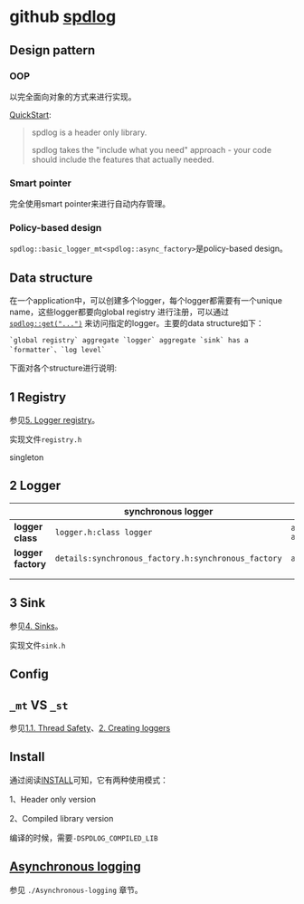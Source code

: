 # github [**spdlog**](https://github.com/gabime/spdlog)

## Design pattern

### OOP

以完全面向对象的方式来进行实现。

[QuickStart](https://github.com/gabime/spdlog/wiki/1.-QuickStart):

> spdlog is a header only library. 
>
> spdlog takes the "include what you need" approach - your code should include the features that actually needed.

### Smart pointer

完全使用smart pointer来进行自动内存管理。

### Policy-based design

`spdlog::basic_logger_mt<spdlog::async_factory>`是policy-based design。

## Data structure

在一个application中，可以创建多个logger，每个logger都需要有一个unique name，这些logger都要向global registry 进行注册，可以通过[`spdlog::get("...")`](https://github.com/gabime/spdlog/wiki/2.-Creating-loggers#accessing-loggers-using-spdlogget) 来访问指定的logger。主要的data structure如下：

```
`global registry` aggregate `logger` aggregate `sink` has a `formatter`、`log level`
```

下面对各个structure进行说明: 

## 1 Registry

参见[5. Logger registry](https://github.com/gabime/spdlog/wiki/5.-Logger-registry)。

实现文件`registry.h`

singleton



## 2 Logger

|                    | synchronous logger                                  | asynchronous logger                  |
| ------------------ | --------------------------------------------------- | ------------------------------------ |
| **logger class**   | `logger.h:class logger`                             | `async_logger.h: class async_logger` |
| **logger factory** | `details:synchronous_factory.h:synchronous_factory` | `async.h:async_factory_impl`         |
|                    |                                                     |                                      |
|                    |                                                     |                                      |





## 3 Sink

参见[4. Sinks](https://github.com/gabime/spdlog/wiki/4.-Sinks)。

实现文件`sink.h`



## Config



## `_mt` VS `_st`

参见[1.1. Thread Safety](https://github.com/gabime/spdlog/wiki/1.1.-Thread-Safety)、[2. Creating loggers](https://github.com/gabime/spdlog/wiki/2.-Creating-loggers)



## Install

通过阅读[INSTALL](https://github.com/gabime/spdlog/blob/v1.x/INSTALL)可知，它有两种使用模式：

1、Header only version

2、Compiled library version

编译的时候，需要`-DSPDLOG_COMPILED_LIB`

## [Asynchronous logging](https://github.com/gabime/spdlog/wiki/6.-Asynchronous-logging)

参见 `./Asynchronous-logging` 章节。

